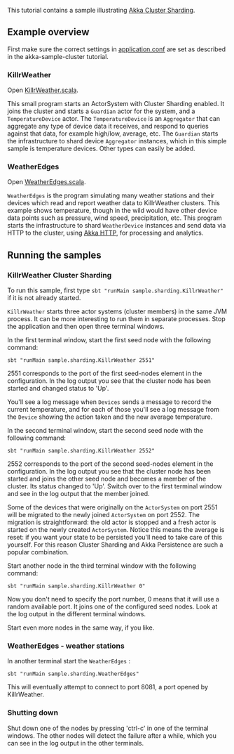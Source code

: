 This tutorial contains a sample illustrating [Akka Cluster Sharding](http://doc.akka.io/docs/akka/current/scala/cluster-sharding.html#an-example).

## Example overview

First make sure the correct settings in [application.conf](src/main/resources/application.conf) are set as described in the akka-sample-cluster tutorial.

### KillrWeather

Open [KillrWeather.scala](src/main/scala/sample/sharding/KillrWeather.scala).

This small program starts an ActorSystem with Cluster Sharding enabled. It joins the cluster and starts a `Guardian` actor for the system,
and a `TemperatureDevice` actor. The `TemperatureDevice` is an `Aggregator` that can aggregate any type of device data it receives,
and respond to queries against that data, for example high/low, average, etc.
The `Guardian` starts the infrastructure to shard device `Aggregator` instances, which in this simple sample is temperature devices.
Other types can easily be added.

### WeatherEdges

Open [WeatherEdges.scala](src/main/scala/sample/sharding/WeatherEdges.scala).

`WeatherEdges` is the program simulating many weather stations and their devices which read and report weather data to KillrWeather clusters.
This example shows temperature, though in the wild would have other device data points such
as pressure, wind speed, precipitation, etc. This program starts the infrastructure to shard `WeatherDevice` instances
and send data via HTTP to the cluster, using [Akka HTTP](https://doc.akka.io/docs/akka-http/current/index.html), for processing and analytics.

## Running the samples

### KillrWeather Cluster Sharding

To run this sample, first type `sbt "runMain sample.sharding.KillrWeather"` if it is not already started.

`KillrWeather` starts three actor systems (cluster members) in the same JVM process. It can be more interesting to run them in separate processes. Stop the application and then open three terminal windows.

In the first terminal window, start the first seed node with the following command:

    sbt "runMain sample.sharding.KillrWeather 2551"

2551 corresponds to the port of the first seed-nodes element in the configuration. In the log output you see that the cluster node has been started and changed status to 'Up'.

You'll see a log message when `Devices` sends a message to record the current temperature, and for each of those you'll see a log message from the `Device` showing the action taken and the new average temperature.

In the second terminal window, start the second seed node with the following command:

    sbt "runMain sample.sharding.KillrWeather 2552"

2552 corresponds to the port of the second seed-nodes element in the configuration. In the log output you see that the cluster node has been started and joins the other seed node and becomes a member of the cluster. Its status changed to 'Up'. Switch over to the first terminal window and see in the log output that the member joined.

Some of the devices that were originally on the `ActorSystem` on port 2551 will be migrated to the newly joined `ActorSystem` on port 2552. The migration is straightforward: the old actor is stopped and a fresh actor is started on the newly created `ActorSystem`. Notice this means the average is reset: if you want your state to be persisted you'll need to take care of this yourself. For this reason Cluster Sharding and Akka Persistence are such a popular combination.

Start another node in the third terminal window with the following command:

    sbt "runMain sample.sharding.KillrWeather 0"

Now you don't need to specify the port number, 0 means that it will use a random available port. It joins one of the configured seed nodes. Look at the log output in the different terminal windows.

Start even more nodes in the same way, if you like.

### WeatherEdges - weather stations

In another terminal start the `WeatherEdges` :

    sbt "runMain sample.sharding.WeatherEdges"
    
This will eventually attempt to connect to port 8081, a port opened by KillrWeather.    

### Shutting down

Shut down one of the nodes by pressing 'ctrl-c' in one of the terminal windows. The other nodes will detect the failure after a while, which you can see in the log output in the other terminals.
